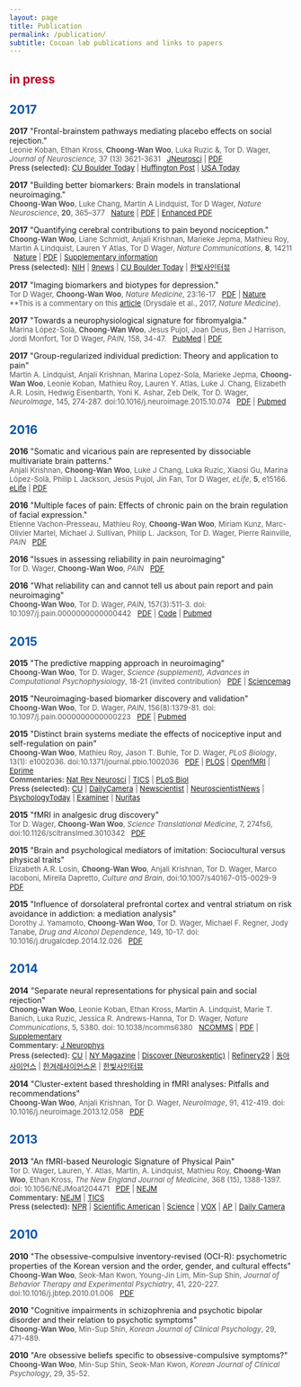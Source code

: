 ```yaml
---
layout: page
title: Publication
permalink: /publication/
subtitle: Cocoan lab publications and links to papers
---
```

<script type="text/javascript" src="https://d1bxh8uas1mnw7.cloudfront.net/assets/embed.js"></script>
<h2><span style="color: #BD0026;">in press</span></h2>


<h2><span style="color: #0055A9;">2017</span></h2>

<p id="JN_Koban2017"><b>2017</b> "Frontal-brainstem pathways mediating placebo effects on social rejection."<br><span style="font-size: 13px !important; color: #555;">Leonie Koban, Ethan Kross, <b>Choong-Wan Woo</b>, Luka Ruzic &, Tor D. Wager, <i>Journal of Neuroscience, </i> 37 (13) 3621-3631 &nbsp; <a href="http://www.jneurosci.org/content/37/13/3621">JNeurosci</a> | <a href="/pdfs/Koban_2017_JN.pdf">PDF</a><br><b>Press (selected):</b> <a href="http://www.colorado.edu/today/2017/04/24/when-love-hurts-placebo-can-help">CU Boulder Today</a> | <a href="http://www.huffingtonpost.com/entry/how-to-get-over-a-breakup-according-to-science_us_5900e797e4b0af6d718aef89">Huffington Post</a> | <a href="https://www.usatoday.com/story/news/nation-now/2017/04/27/science-finds-way-mend-your-broken-heart-with-placebo-effect/100967890/">USA Today</a> <div data-badge-popover="right" data-badge-type="donut" data-doi="10.1523/JNEUROSCI.2658-16.2017" data-hide-no-mentions="true" class="altmetric-embed"></div></span></p>

<p id="NN_translation2016"><b>2017</b> "Building better biomarkers: Brain models in translational neuroimaging."<br><span style="font-size: 13px !important; color: #555;"><b>Choong-Wan Woo</b>, Luke Chang, Martin A Lindquist, Tor D Wager, <i>Nature Neuroscience</i>, <b>20</b>, 365–377 &nbsp; <a href="http://www.nature.com/neuro/journal/v20/n3/abs/nn.4478.html">Nature</a> | <a href="/pdfs/Woo_2017_NatNeuro.pdf">PDF</a> | <a href="http://rdcu.be/pydo">Enhanced PDF</a><div data-badge-popover="right" data-badge-type="donut" data-doi="10.1038/nn.4478" data-hide-no-mentions="true" class="altmetric-embed"></div></span></p>


<p id="NCOMMS_siips2016"><b>2017</b> "Quantifying cerebral contributions to pain beyond nociception."<br><span style="font-size: 13px !important; color: #555;"><b>Choong-Wan Woo</b>, Liane Schmidt, Anjali Krishnan, Marieke Jepma, Mathieu Roy, Martin A Lindquist, Lauren Y Atlas, Tor D Wager, <i>Nature Communications</i>, <b>8</b>, 14211 &nbsp; <a href="http://www.nature.com/articles/ncomms14211">Nature</a> | <a href="/pdfs/Woo_2017_NCOMMS.pdf">PDF</a> | <a href="/pdfs/Woo_2017_NCOMMS_supp.pdf"> Supplementary information</a> <br><b>Press (selected):</b> <a href="https://nccih.nih.gov/research/results/spotlight/brain-in-pain">NIH</a> | <a href="http://www.9news.com/life/cu-boulder-study-examines-how-the-brain-handles-pain/408416991">9news</a> | <a href="http://www.colorado.edu/today/2017/02/14/mri-modeling-shows-how-pain-all-brain">CU Boulder Today</a> | <a href="http://www.ibric.org/myboard/read.php?id=122090&Page=1&Board=tr_interview&qinterview=Y">한빛사인터뷰</a><div data-badge-popover="right" data-badge-type="donut" data-doi="10.1038/ncomms14211" data-hide-no-mentions="true" class="altmetric-embed"></div></span></p>

<p id="NMED_commentary2017"><b>2017</b> "Imaging biomarkers and biotypes for depression."<br><span style="font-size: 13px !important; color: #555;">Tor D Wager, <b>Choong-Wan Woo</b>, <i>Nature Medicine</i>, 23:16-17 &nbsp; <a href="/pdfs/WagerWoo_2017_NatMed.pdf">PDF</a> | <a href="http://www.nature.com/nm/journal/v23/n1/full/nm.4264.html">Nature</a> <br>**This is a commentary on this <a href="http://www.nature.com/nm/journal/v23/n1/full/nm.4246.html">article</a> (Drysdale et al., 2017, <i>Nature Medicine</i>).</span></p>		

<p id="PAIN_fibro2016"><b>2017</b> "Towards a neurophysiological signature for fibromyalgia."<br><span style="font-size: 13px !important; color: #555;">Marina López-Solà, <b>Choong-Wan Woo</b>, Jesus Pujol, Joan Deus, Ben J Harrison, Jordi Monfort, Tor D Wager, <i>PAIN</i>, 158, 34-47.  &nbsp; <a href="http://www.ncbi.nlm.nih.gov/pubmed/27583567">PubMed</a> | <a href="/pdfs/LopezSola_2016_PAIN.pdf">PDF</a><div data-badge-popover="right" data-badge-type="donut" data-doi="10.1097/j.pain.0000000000000707" data-hide-no-mentions="true" class="altmetric-embed"></div></span></p>	
<p id="NEUROIMAGE2017"><b>2017</b> "Group-regularized individual prediction: Theory and application to pain"<br><span style="font-size: 13px !important; color: #555;">Martin A. Lindquist, Anjali Krishnan, Marina Lopez-Sola, Marieke Jepma, <b>Choong-Wan Woo</b>, Leonie Koban, Mathieu Roy, Lauren Y. Atlas, Luke J. Chang, Elizabeth A.R. Losin, Hedwig Eisenbarth, Yoni K. Ashar, Zeb Delk, Tor D. Wager, <i>NeuroImage</i>, 145, 274-287. doi:10.1016/j.neuroimage.2015.10.074 &nbsp; <a href="/pdfs/Lindquist_et_al_2017.pdf">PDF</a> | <a href="http://www.ncbi.nlm.nih.gov/pubmed/26592808">Pubmed</a></span></p>

<h2><span style="color: #0055A9;">2016</span></h2>


<p id="eLife_vicpain2016"><b>2016</b> "Somatic and vicarious pain are represented by dissociable multivariate brain patterns."<br><span style="font-size: 13px !important; color: #555;">Anjali Krishnan, <b>Choong-Wan Woo</b>, Luke J Chang, Luka Ruzic, Xiaosi Gu, Marina López-Solà, Philip L Jackson, Jesús Pujol, Jin Fan, Tor D Wager, <i>eLife</i>, <b>5</b>, e15166. &nbsp; <a href="https://elifesciences.org/content/5/e15166">eLife</a> | <a href="/pdfs/Krishnan_2016_elife.pdf">PDF</a><div data-badge-popover="right" data-badge-type="donut" data-doi="10.7554/eLife.15166" data-hide-no-mentions="true" class="altmetric-embed"></div></span></p>

<p id="PAIN_FACE2016"><b>2016</b> "Multiple faces of pain: Effects of chronic pain on the brain regulation of facial expression."<br><span style="font-size: 13px !important; color: #555;">Etienne Vachon-Presseau, Mathieu Roy, <b>Choong-Wan Woo</b>, Miriam Kunz, Marc-Olivier Martel, Michael J. Sullivan, Philip L. Jackson, Tor D. Wager, Pierre Rainville, <i>PAIN</i> &nbsp; <a href="/pdfs/Vachon_Presseau_2016_PAIN.pdf">PDF</a></span></p>

<p id="PAIN_TRR2016_2"><b>2016</b> "Issues in assessing reliability in pain neuroimaging"<br><span style="font-size: 13px !important; color: #555;">Tor D. Wager, <b>Choong-Wan Woo</b>, <i>PAIN</i> &nbsp; <a href="/pdfs/Wager_Woo_2016_TRR.pdf">PDF</a></span></p>

<p id="PAIN_TRR2016"><b>2016</b> "What reliability can and cannot tell us about pain report and pain neuroimaging"<br><span style="font-size: 13px !important; color: #555;"><b>Choong-Wan Woo</b>, Tor D. Wager, <i>PAIN</i>, 157(3):511-3. doi: 10.1097/j.pain.0000000000000442 &nbsp; <a href="/pdfs/Woo_2015_PAIN_TRR.pdf">PDF</a> | <a href="https://github.com/wanirepo/Woo_TRR_commentary_PAIN">Code</a> | <a href="http://www.ncbi.nlm.nih.gov/pubmed/26645548?dopt=Abstract">Pubmed</a></span></p>

<h2><span style="color: #0055A9;">2015</span></h2>


<p id="SCIENCESUPP2015"><b>2015</b> "The predictive mapping approach in neuroimaging"<br><span style="font-size: 13px !important; color: #555;"><b>Choong-Wan Woo</b>, Tor D. Wager, <i>Science (supplement), Advances in Computational Psychophysiology</i>, 18-21 (invited contribution) &nbsp; <a href="/pdfs/Woo_Wager_2015_sciencesupple.pdf">PDF</a> | <a href="https://www.sciencemag.org/content/350/6256/114.3.summary">Sciencemag</a></span></p>

<p id="PAIN2015"><b>2015</b> "Neuroimaging-based biomarker discovery and validation"<br><span style="font-size: 13px !important; color: #555;"><b>Choong-Wan Woo</b>, Tor D. Wager, <i>PAIN</i>, 156(8):1379-81. doi: 10.1097/j.pain.0000000000000223 &nbsp; <a href="/pdfs/Woo_2015_PAIN.pdf">PDF</a> | <a href="http://www.ncbi.nlm.nih.gov/pubmed/25970320?dopt=Abstract">Pubmed</a></span></p>

<p id="PLOS2015"><b>2015</b> "Distinct brain systems mediate the effects of nociceptive input and self-regulation on pain"<br><span style="font-size: 13px !important; color: #555;"><b>Choong-Wan Woo</b>, Mathieu Roy, Jason T. Buhle, Tor D. Wager, <i>PLoS Biology</i>, 13(1): e1002036. doi:10.1371/journal.pbio.1002036 &nbsp; <a href="/pdfs/Woo_2015_Plos_Biol.pdf">PDF</a> | <a href="http://journals.plos.org/plosbiology/article?id=10.1371/journal.pbio.1002036">PLOS</a> | <a href="https://openfmri.org/dataset/ds000140">OpenfMRI</a> | <a href="https://github.com/canlab/Paradigms_Public/tree/master/BMRK3">Eprime</a> <br><b>Commentaries:</b> <a href="http://www.nature.com/nrn/journal/v16/n3/full/nrn3919.html">Nat Rev Neurosci</a> | <a href="http://www.sciencedirect.com/science/article/pii/S1364661315000467#">TICS</a> | <a href="http://journals.plos.org/plosbiology/article?id=info:doi/10.1371/journal.pbio.1002037">PLoS Biol</a><br><b>Press (selected):</b> <a href="http://www.colorado.edu/news/releases/2015/01/12/study-finds-experience-pain-relies-multiple-brain-pathways-not-just-one">CU</a> | <a href="http://www.dailycamera.com/cu-news/ci_27340154/cu-boulder-study-sheds-light-brains-processing-pain">DailyCamera</a> | <a href="http://www.newscientist.com/article/dn26799-brain-signature-of-emotionlinked-pain-is-uncovered.html#.VVV8Gmb7LwN">Newscientist</a> | <a href="http://www.neuroscientistnews.com/research-news/study-finds-experience-pain-relies-multiple-brain-pathways-not-just-one">NeuroscientistNews</a> | <a href="http://www.psychologytoday.com/blog/the-athletes-way/201501/neuroscientists-identify-how-mindset-alters-pain-perceptions">PsychologyToday</a> | <a href="http://www.examiner.com/article/can-your-thoughts-help-control-pain">Examiner</a> | <a href="http://www.nuritas.com/news-bioactive-peptides-nutrition-regulate-pain/">Nuritas</a><div data-badge-popover="right" data-badge-type="donut" data-doi="10.1371/journal.pbio.1002036" data-hide-no-mentions="true" class="altmetric-embed"></div></span></p>

<p id="STM2015"><b>2015</b> "fMRI in analgesic drug discovery"<br><span style="font-size: 13px !important; color: #555;">Tor D. Wager, <b>Choong-Wan Woo</b>, <i>Science Translational Medicine</i>, 7, 274fs6, doi:10.1126/scitranslmed.3010342 &nbsp; <a href="/pdfs/Wager_fMRI_in_drug_discovery.pdf">PDF</a></span></p>

<p><b>2015</b> "Brain and psychological mediators of imitation: Sociocultural versus physical traits"<br><span style="font-size: 13px !important; color: #555;">Elizabeth A.R. Losin, <b>Choong-Wan Woo</b>, Anjali Krishnan, Tor D. Wager, Marco Iacoboni, Mirella Dapretto, <i>Culture and Brain</i>, doi:10.1007/s40167-015-0029-9 &nbsp; <a href="/pdfs/Liz_etal.pdf">PDF</a></span></p>

<p><b>2015</b> "Influence of dorsolateral prefrontal cortex and ventral striatum on risk avoidance in addiction: a mediation analysis"<br><span style="font-size: 13px !important; color: #555;">Dorothy J. Yamamoto, <b>Choong-Wan Woo</b>, Tor D. Wager, Michael F. Regner, Jody Tanabe, <i>Drug and Alcohol Dependence</i>, 149, 10-17. doi: 10.1016/j.drugalcdep.2014.12.026 &nbsp; <a href="/pdfs/Yamamoto_etal.pdf">PDF</a></span></p>

<h2><span style="color: #0055A9;">2014</span></h2>


<p id="NATCOMMS2014"><b>2014</b> "Separate neural representations for physical pain and social rejection"<br><span style="font-size: 13px !important; color: #555;"><b>Choong-Wan Woo</b>, Leonie Koban, Ethan Kross, Martin A. Lindquist, Marie T. Banich, Luka Ruzic, Jessica R. Andrews-Hanna, Tor D. Wager, <i>Nature Communications</i>, 5, 5380. doi: 10.1038/ncomms6380 &nbsp; <a href="http://www.nature.com/ncomms/2014/141117/ncomms6380/full/ncomms6380.html">NCOMMS</a> | <a href="/pdfs/Woo_2014_NatComms.pdf">PDF</a> | <a href="/pdfs/Woo_2014_NatComms_Supplement.pdf">Supplementary</a> <br><b>Commentary:</b> <a href="http://jn.physiology.org/content/early/2015/03/13/jn.00075.2015">J Neurophys</a><br><b>Press (selected):</b> <a href="http://www.colorado.edu/news/releases/2014/11/18/pain-rejection-and-physical-pain-may-not-be-so-similar-after-all">CU</a> | <a href="http://nymag.com/scienceofus/2014/11/physical-and-emotional-pain-may-be-different.html">NY Magazine</a> | <a href="http://blogs.discovermagazine.com/neuroskeptic/2014/12/07/social-pain-physical-different-after-all/">Discover (Neuroskeptic)</a> | <a href="http://www.refinery29.com/how-we-feel-pain">Refinery29</a> | <a href="http://www.dongascience.com/news/view/5601">동아사이언스</a> | <a href="http://scienceon.hani.co.kr/251157">한겨레사이언스온</a> | <a href="http://www.ibric.org/myboard/read.php?Board=tr_interview&id=79047&qinterview=Y">한빛사인터뷰</a><div data-badge-popover="right" data-badge-type="donut" data-doi="10.1038/ncomms6380" data-hide-no-mentions="true" class="altmetric-embed"></div></span></p>

<p id="NEUROIMAGE2014"><b>2014</b> "Cluster-extent based thresholding in fMRI analyses: Pitfalls and recommendations"<br><span style="font-size: 13px !important; color: #555;"><b>Choong-Wan Woo</b>, Anjali Krishnan, Tor D. Wager, <i>NeuroImage</i>, 91, 412-419. doi: 10.1016/j.neuroimage.2013.12.058 &nbsp; <a href="/pdfs/Woo_2014_Neuroimage.pdf">PDF</a></span></p>

<h2><span style="color: #0055A9;">2013</span></h2>


<p id="NEJM2013"><b>2013</b> "An fMRI-based Neurologic Signature of Physical Pain"<br><span style="font-size: 13px !important; color: #555;">Tor D. Wager, Lauren, Y. Atlas, Martin, A. Lindquist, Mathieu Roy, <b>Choong-Wan Woo</b>, Ethan Kross, <i>The New England Journal of Medicine</i>, 368 (15), 1388-1397. doi: 10.1056/NEJMoa1204471 &nbsp; <a href="/pdfs/Wager_2013_NEJM.pdf">PDF</a> | <a href="http://www.nejm.org/doi/full/10.1056/NEJMoa1204471">NEJM</a><br><b>Commentary:</b> <a href="http://www.nejm.org/doi/full/10.1056/NEJMe1213074">NEJM</a> | <a href="http://www.sciencedirect.com/science/article/pii/S1364661313001009">TICS</a><br><b>Press (selected):</b> <a href="http://www.npr.org/sections/health-shots/2013/04/11/176734309/how-much-does-it-hurt-lets-scan-your-brain">NPR</a> | <a href="http://www.scientificamerican.com/article/neuroscientists-identify-brain-signature-pain/">Scientific American</a> | <a href="http://www.sciencemag.org/news/2013/04/brain-signature-reveals-our-level-pain">Science</a> | <a href="http://www.vox.com/2014/10/15/6895171/how-doctors-measure-pain-brain-scan-fmri">VOX</a> | <a href="http://bigstory.ap.org/article/doctors-use-brain-scans-see-and-measure-pain">AP</a> | <a href="http://www.dailycamera.com/science-environment/ci_22996448/study-led-by-cu-boulder-researchers-pioneers-seeing">Daily Camera</a><div data-badge-popover="right" data-badge-type="donut" data-doi="10.1056/NEJMoa1204471" data-hide-no-mentions="true" class="altmetric-embed"></div></span></p>

<h2><span style="color: #0055A9;">2010</span></h2>


<p><b>2010</b> "The obsessive-compulsive inventory-revised (OCI-R): psychometric properties of the Korean version and the order, gender, and cultural effects"<br><span style="font-size: 13px !important; color: #555;"><b>Choong-Wan Woo</b>, Seok-Man Kwon, Young-Jin Lim, Min-Sup Shin, <i>Journal of Behavior Therapy and Experimental Psychiatry</i>, 41, 220-227. doi:10.1016/j.jbtep.2010.01.006 &nbsp; <a href="/pdfs/Woo_2010_JBTEP.pdf">PDF</a></span></p>

<p><b>2010</b> "Cognitive impairments in schizophrenia and psychotic bipolar disorder and their relation to psychotic symptoms"<br><span style="font-size: 13px !important; color: #555;"><b>Choong-Wan Woo</b>, Min-Sup Shin, <i>Korean Journal of Clinical Psychology</i>, 29, 471-489.</span></p>

<p><b>2010</b> "Are obsessive beliefs specific to obsessive-compulsive symptoms?"<br><span style="font-size: 13px !important; color: #555;"><b>Choong-Wan Woo</b>, Min-Sup Shin, Seok-Man Kwon, <i>Korean Journal of Clinical Psychology</i>, 29, 35-52.</span></p>